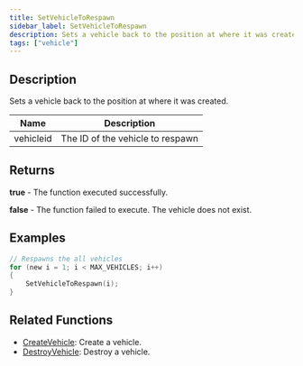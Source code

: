 ```yaml
---
title: SetVehicleToRespawn
sidebar_label: SetVehicleToRespawn
description: Sets a vehicle back to the position at where it was created.
tags: ["vehicle"]
---
```


## Description

Sets a vehicle back to the position at where it was created.

| Name      | Description                      |
| --------- | -------------------------------- |
| vehicleid | The ID of the vehicle to respawn |

## Returns

**true** - The function executed successfully.

**false** - The function failed to execute. The vehicle does not exist.

## Examples

```c
// Respawns the all vehicles
for (new i = 1; i < MAX_VEHICLES; i++)
{
    SetVehicleToRespawn(i);
}
```

## Related Functions

- [CreateVehicle](CreateVehicle): Create a vehicle.
- [DestroyVehicle](DestroyVehicle): Destroy a vehicle.
